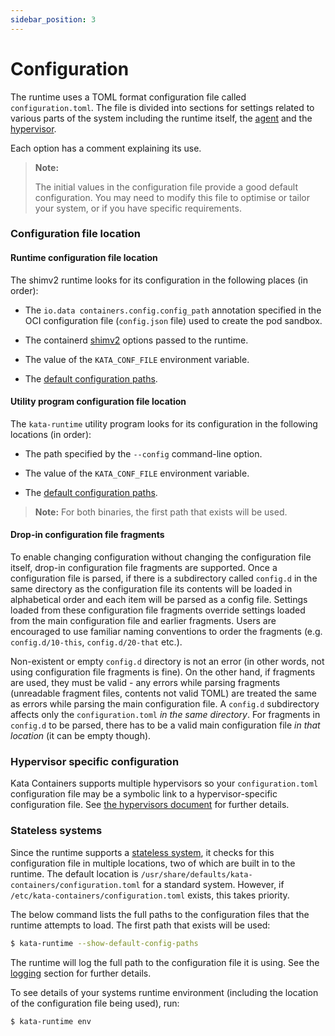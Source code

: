 ```yaml
---
sidebar_position: 3
---
```


# Configuration

The runtime uses a TOML format configuration file called `configuration.toml`.
The file is divided into sections for settings related to various
parts of the system including the runtime itself, the [agent](../agent) and
the [hypervisor](#hypervisor-specific-configuration).

Each option has a comment explaining its use.

> **Note:**
>
> The initial values in the configuration file provide a good default configuration.
> You may need to modify this file to optimise or tailor your system, or if you have
> specific requirements.

### Configuration file location

#### Runtime configuration file location

The shimv2 runtime looks for its configuration in the following places (in order):

- The `io.data containers.config.config_path` annotation specified
  in the OCI configuration file (`config.json` file) used to create the pod sandbox.

- The containerd
  [shimv2](/docs/design/architecture/README.md#shim-v2-architecture)
  options passed to the runtime.

- The value of the `KATA_CONF_FILE` environment variable.

- The [default configuration paths](#stateless-systems).

#### Utility program configuration file location

The `kata-runtime` utility program looks for its configuration in the
following locations (in order):

- The path specified by the `--config` command-line option.

- The value of the `KATA_CONF_FILE` environment variable.

- The [default configuration paths](#stateless-systems).

> **Note:** For both binaries, the first path that exists will be used.

#### Drop-in configuration file fragments

To enable changing configuration without changing the configuration file
itself, drop-in configuration file fragments are supported. Once a
configuration file is parsed, if there is a subdirectory called `config.d` in
the same directory as the configuration file its contents will be loaded
in alphabetical order and each item will be parsed as a config file. Settings
loaded from these configuration file fragments override settings loaded from
the main configuration file and earlier fragments. Users are encouraged to use
familiar naming conventions to order the fragments (e.g. `config.d/10-this`,
`config.d/20-that` etc.).

Non-existent or empty `config.d` directory is not an error (in other words, not
using configuration file fragments is fine). On the other hand, if fragments
are used, they must be valid - any errors while parsing fragments (unreadable
fragment files, contents not valid TOML) are treated the same as errors
while parsing the main configuration file. A `config.d` subdirectory affects
only the `configuration.toml` _in the same directory_. For fragments in
`config.d` to be parsed, there has to be a valid main configuration file _in
that location_ (it can be empty though).

### Hypervisor specific configuration

Kata Containers supports multiple hypervisors so your `configuration.toml`
configuration file may be a symbolic link to a hypervisor-specific
configuration file. See
[the hypervisors document](../../docs/hypervisors.md) for further details.

### Stateless systems

Since the runtime supports a
[stateless system](https://clearlinux.org/about),
it checks for this configuration file in multiple locations, two of which are
built in to the runtime. The default location is
`/usr/share/defaults/kata-containers/configuration.toml` for a standard
system. However, if `/etc/kata-containers/configuration.toml` exists, this
takes priority.

The below command lists the full paths to the configuration files that the
runtime attempts to load. The first path that exists will be used:

```bash
$ kata-runtime --show-default-config-paths
```

The runtime will log the full path to the configuration file it is using. See
the [logging](#logging) section for further details.

To see details of your systems runtime environment (including the location of
the configuration file being used), run:

```bash
$ kata-runtime env
```
